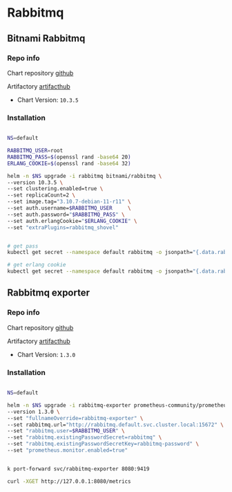 # Rabbitmq

## Bitnami Rabbitmq

### Repo info

Chart repository [github](https://github.com/bitnami/containers/tree/main/bitnami/rabbitmq)

Artifactory [artifacthub](https://artifacthub.io/packages/helm/bitnami/rabbitmq)

- Chart Version: ``10.3.5``

### Installation


```sh

NS=default

RABBITMQ_USER=root
RABBITMQ_PASS=$(openssl rand -base64 20)
ERLANG_COOKIE=$(openssl rand -base64 32)

helm -n $NS upgrade -i rabbitmq bitnami/rabbitmq \
--version 10.3.5 \
--set clustering.enabled=true \
--set replicaCount=2 \
--set image.tag="3.10.7-debian-11-r11" \
--set auth.username=$RABBITMQ_USER     \
--set auth.password="$RABBITMQ_PASS" \
--set auth.erlangCookie="$ERLANG_COOKIE" \
--set "extraPlugins=rabbitmq_shovel"


# get pass
kubectl get secret --namespace default rabbitmq -o jsonpath="{.data.rabbitmq-password}" | base64 -d

# get erlang cookie
kubectl get secret --namespace default rabbitmq -o jsonpath="{.data.rabbitmq-erlang-cookie}" | base64 -d
```


## Rabbitmq exporter

### Repo info

Chart repository [github](https://github.com/kbudde/rabbitmq_exporter)

Artifactory [artifacthub](https://artifacthub.io/packages/helm/prometheus-community/prometheus-rabbitmq-exporter)

- Chart Version: ``1.3.0``

### Installation

```sh

NS=default

helm -n $NS upgrade -i rabbitmq-exporter prometheus-community/prometheus-rabbitmq-exporter \
--version 1.3.0 \
--set "fullnameOverride=rabbitmq-exporter" \
--set rabbitmq.url="http://rabbitmq.default.svc.cluster.local:15672" \
--set "rabbitmq.user=$RABBITMQ_USER" \
--set "rabbitmq.existingPasswordSecret=rabbitmq" \
--set "rabbitmq.existingPasswordSecretKey=rabbitmq-password" \
--set "prometheus.monitor.enabled=true"


k port-forward svc/rabbitmq-exporter 8080:9419

curl -XGET http://127.0.0.1:8080/metrics
```


